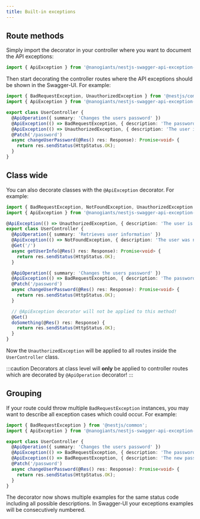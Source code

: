 ```yaml
---
title: Built-in exceptions
---
```


## Route methods

Simply import the decorator in your controller where you want to document the API exceptions:

```typescript
import { ApiException } from '@nanogiants/nestjs-swagger-api-exception-decorator';
```

Then start decorating the controller routes where the API exceptions should be shown in the Swagger-UI. For example:

```typescript
import { BadRequestException, UnauthorizedException } from '@nestjs/common';
import { ApiException } from '@nanogiants/nestjs-swagger-api-exception-decorator';

export class UserController {
  @ApiOperation({ summary: 'Changes the users password' })
  @ApiException(() => BadRequestException, { description: 'The password was invalid' })
  @ApiException(() => UnauthorizedException, { description: 'The user is not authorized' })
  @Patch('/password')
  async changeUserPassword(@Res() res: Response): Promise<void> {
    return res.sendStatus(HttpStatus.OK);
  }
}
```

## Class wide

You can also decorate classes with the `@ApiException` decorator. For example:

```typescript
import { BadRequestException, NotFoundException, UnauthorizedException } from '@nestjs/common';
import { ApiException } from '@nanogiants/nestjs-swagger-api-exception-decorator';

@ApiException(() => UnauthorizedException, { description: 'The user is not authorized' })
export class UserController {
  @ApiOperation({ summary: 'Retrieves user information' })
  @ApiException(() => NotFoundException, { description: 'The user was not found' })
  @Get('/')
  async getUserInfo(@Res() res: Response): Promise<void> {
    return res.sendStatus(HttpStatus.OK);
  }

  @ApiOperation({ summary: 'Changes the users password' })
  @ApiException(() => BadRequestException, { description: 'The password was invalid' })
  @Patch('/password')
  async changeUserPassword(@Res() res: Response): Promise<void> {
    return res.sendStatus(HttpStatus.OK);
  }

  // @ApiException decorator will not be applied to this method!
  @Get()
  doSomething(@Res() res: Response) {
    return res.sendStatus(HttpStatus.OK);
  }
}
```

Now the `UnauthorizedException` will be applied to all routes inside the `UserController` class.

:::caution
Decorators at class level will **only** be applied to controller routes which are decorated by `@ApiOperation` decorator!
:::

## Grouping

If your route could throw multiple `BadRequestException` instances, you may want to describe all exception cases which could occur. For example:

```typescript
import { BadRequestException } from '@nestjs/common';
import { ApiException } from '@nanogiants/nestjs-swagger-api-exception-decorator';

export class UserController {
  @ApiOperation({ summary: 'Changes the users password' })
  @ApiException(() => BadRequestException, { description: 'The password was invalid' })
  @ApiException(() => BadRequestException, { description: 'The new password does not match the requirements' })
  @Patch('/password')
  async changeUserPassword(@Res() res: Response): Promise<void> {
    return res.sendStatus(HttpStatus.OK);
  }
}
```

The decorator now shows multiple examples for the same status code including all possible descriptions. In Swagger-UI your exceptions examples will be consecutively numbered.
